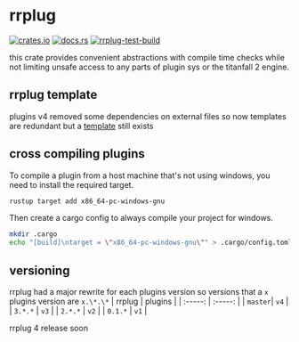 # rrplug
[![crates.io](https://img.shields.io/crates/v/rrplug)](https://crates.io/crates/rrplug)
[![docs.rs](https://docs.rs/rrplug/badge.svg)](https://docs.rs/rrplug)
[![rrplug-test-build](https://github.com/R2NorthstarTools/rrplug/actions/workflows/rrplug-test-build.yml/badge.svg?branch=master)](https://github.com/R2NorthstarTools/rrplug/actions/workflows/rrplug-test-build.yml)

this crate provides convenient abstractions with compile time checks while not limiting unsafe access to any parts of plugin sys or the titanfall 2 engine.

## rrplug template

plugins v4 removed some dependencies on external files so now templates are redundant but a [template](https://github.com/catornot/rrplug-template) still exists

## cross compiling plugins

To compile a plugin from a host machine that's not using windows, you need to install the required target.

```bash
rustup target add x86_64-pc-windows-gnu
```

Then create a cargo config to always compile your project for windows.

```bash
mkdir .cargo
echo "[build]\ntarget = \"x86_64-pc-windows-gnu\"" > .cargo/config.toml
```

## versioning
rrplug had a major rewrite for each plugins version so versions that a `x` plugins version are `x.\*.\*`
| rrplug  | plugins |
| :-----: | :-----: |
| `master`|  `v4`   |
| `3.*.*` |  `v3`   |
| `2.*.*` |  `v2`   |
| `0.1.*` |  `v1`   |

rrplug 4 release soon
